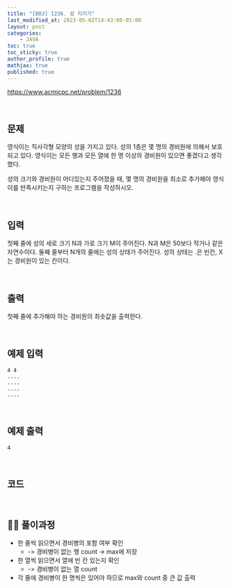 ```yaml
---
title: "[BOJ] 1236. 성 지키기"
last_modified_at: 2023-05-02T14:43:00-05:00
layout: post
categories:
    - JAVA
toc: true
toc_sticky: true
author_profile: true
mathjax: true
published: true
---
```


<https://www.acmicpc.net/problem/1236>

<br>

## 문제

영식이는 직사각형 모양의 성을 가지고 있다. 성의 1층은 몇 명의 경비원에 의해서 보호되고 있다. 영식이는 모든 행과 모든 열에 한 명 이상의 경비원이 있으면 좋겠다고 생각했다.

성의 크기와 경비원이 어디있는지 주어졌을 때, 몇 명의 경비원을 최소로 추가해야 영식이를 만족시키는지 구하는 프로그램을 작성하시오.

<br>

## 입력

첫째 줄에 성의 세로 크기 N과 가로 크기 M이 주어진다. N과 M은 50보다 작거나 같은 자연수이다. 둘째 줄부터 N개의 줄에는 성의 상태가 주어진다. 성의 상태는 .은 빈칸, X는 경비원이 있는 칸이다.

<br>

## 출력

첫째 줄에 추가해야 하는 경비원의 최솟값을 출력한다.

<br>

## 예제 입력
```
4 4
....
....
....
....
```

<br>

## 예제 출력
```
4
```

<br>

## 코드

<script src="https://gist.github.com/bokyung124/98e730de3085a21ec58fb1e4d5a233d6.js"></script>

<br>

## 👩‍💻 풀이과정
- 한 줄씩 읽으면서 경비병의 포함 여부 확인 
    - -> 경비병이 없는 행 count -> max에 저장
- 한 열씩 읽으면서 열에 빈 칸 있는지 확인 
    - -> 경비병이 없는 열 count
- 각 줄에 경비병이 한 명씩은 있어야 하므로 max와 count 중 큰 값 출력